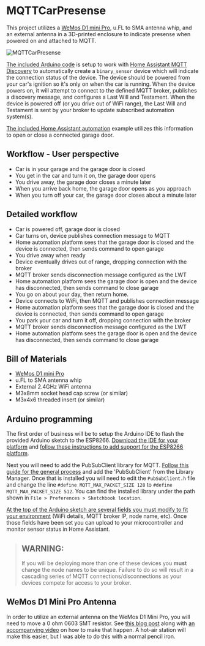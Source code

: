# MQTTCarPresense

This project utilizes a [WeMos D1 mini Pro](https://wiki.wemos.cc/products:d1:d1_mini_pro), u.FL to SMA antenna whip, and an external antenna in a 3D-printed enclosure to indicate presense when powered on and attached to MQTT.

![MQTTCarPresense](https://github.com/aderusha/MQTTCarPresence/blob/master/Images/MQTTCarPresence.jpg?raw=true)

[The included Arduino code](/MQTTCarPresence) is setup to work with [Home Assistant MQTT Discovery](https://home-assistant.io/docs/mqtt/discovery/) to automatically create a `binary_sensor` device which will indicate the connection status of the device.  The device should be powered from your car's ignition so it's only on when the car is running.  When the device powers on, it will attempt to connect to the defined MQTT broker, publishes a discovery message, and configures a Last Will and Testament.  When the device is powered off (or you drive out of WiFi range), the Last Will and Testament is sent by your broker to update subscribed automation system(s).

[The included Home Assistant automation](MQTTCarPresence.yaml) example utilizes this information to open or close a connected garage door.

## Workflow - User perspective
* Car is in your garage and the garage door is closed
* You get in the car and turn it on, the garage door opens
* You drive away, the garage door closes a minute later
* When you arrive back home, the garage door opens as you approach
* When you turn off your car, the garage door closes about a minute later

## Detailed workflow
* Car is powered off, garage door is closed
* Car turns on, device publishes connection message to MQTT
* Home automation platform sees that the garage door is closed and the device is connected, then sends command to open garage
* You drive away when ready
* Device eventually drives out of range, dropping connection with the broker
* MQTT broker sends disconnection message configured as the LWT
* Home automation platform sees the garage door is open and the device has disconnected, then sends command to close garage
* You go on about your day, then return home.
* Device connects to WiFi, then MQTT and publishes connection message
* Home automation platform sees that the garage door is closed and the device is connected, then sends command to open garage
* You park your car and turn it off, dropping connection with the broker
* MQTT broker sends disconnection message configured as the LWT
* Home automation platform sees the garage door is open and the device has disconnected, then sends command to close garage

## Bill of Materials
* [WeMos D1 mini Pro](https://wiki.wemos.cc/products:d1:d1_mini_pro)
* u.FL to SMA antenna whip
* External 2.4GHz WiFi antenna
* M3x8mm socket head cap screw (or similar)
* M3x4x6 threaded insert (or similar)

## Arduino programming
The first order of business will be to setup the Arduino IDE to flash the provided Arduino sketch to the ESP8266.  [Download the IDE for your platform](https://www.arduino.cc/en/Main/Software) and [follow these instructions to add support for the ESP8266 platform](https://github.com/esp8266/Arduino#installing-with-boards-manager).

Next you will need to add the PubSubClient library for MQTT.  [Follow this guide for the general process](https://www.arduino.cc/en/Guide/Libraries) and add the 'PubSubClient' from the Library Manager.  Once that is installed you will need to edit the `PubSubClient.h` file and change the line `#define MQTT_MAX_PACKET_SIZE 128` to `#define MQTT_MAX_PACKET_SIZE 512`.  You can find the installed library under the path shown in `File > Preferences > Sketchbook location`.

[At the top of the Arduino sketch are several fields you must modify to fit your environment](https://github.com/aderusha/MQTTCarPresence/blob/master/MQTTCarPresence/MQTTCarPresence.ino#L3-L10) (WiFi details, MQTT broker IP, node name, etc).  Once those fields have been set you can upload to your microcontroller and monitor sensor status in Home Assistant.

> ## WARNING:
> If you will be deploying more than one of these devices you **must** change the node names to be unique.  Failure to do so will result in a cascading series of MQTT connections/disconnections as your devices compete for access to your broker.

## WeMos D1 Mini Pro Antenna
In order to utilize an external antenna on the WeMos D1 Mini Pro, you will need to move a 0 ohm 0603 SMT resistor.  See [this blog post](http://raspi.tv/2017/how-to-use-external-antenna-on-wemos-d1-mini-pro-surface-mount-rework-video) along with [an accompanying video](https://www.youtube.com/watch?v=3lHoG1mu7hY&t=72) on how to make that happen.  A hot-air station will make this easier, but I was able to do this with a normal pencil iron.